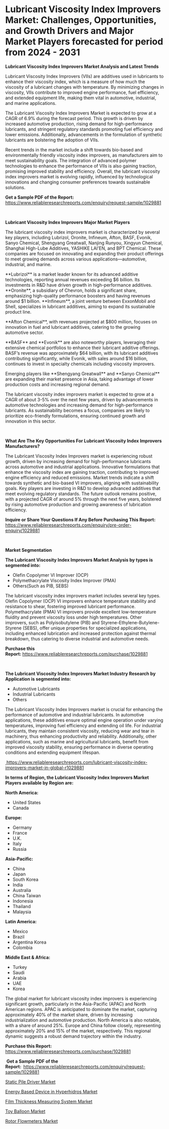 <p><h1>Lubricant Viscosity Index Improvers Market: Challenges, Opportunities, and Growth Drivers and Major Market Players forecasted for period from 2024 - 2031</h1></p><p><strong>Lubricant Viscosity Index Improvers Market Analysis and Latest Trends</strong></p>
<p><p>Lubricant Viscosity Index Improvers (VIIs) are additives used in lubricants to enhance their viscosity index, which is a measure of how much the viscosity of a lubricant changes with temperature. By minimizing changes in viscosity, VIIs contribute to improved engine performance, fuel efficiency, and extended equipment life, making them vital in automotive, industrial, and marine applications.</p><p>The Lubricant Viscosity Index Improvers Market is expected to grow at a CAGR of 6.9% during the forecast period. This growth is driven by increased automotive production, rising demand for high-performance lubricants, and stringent regulatory standards promoting fuel efficiency and lower emissions. Additionally, advancements in the formulation of synthetic lubricants are bolstering the adoption of VIIs.</p><p>Recent trends in the market include a shift towards bio-based and environmentally friendly viscosity index improvers, as manufacturers aim to meet sustainability goals. The integration of advanced polymer technologies to enhance the performance of VIIs is also gaining traction, promising improved stability and efficiency. Overall, the lubricant viscosity index improvers market is evolving rapidly, influenced by technological innovations and changing consumer preferences towards sustainable solutions.</p></p>
<p><strong>Get a Sample PDF of the Report:&nbsp;</strong> <a href="https://www.reliableresearchreports.com/enquiry/request-sample/1029881">https://www.reliableresearchreports.com/enquiry/request-sample/1029881</a></p>
<p>&nbsp;</p>
<p><strong>Lubricant Viscosity Index Improvers Major Market Players</strong></p>
<p><p>The lubricant viscosity index improvers market is characterized by several key players, including Lubrizol, Oronite, Infineum, Afton, BASF, Evonik, Sanyo Chemical, Shengyang Greatwall, Nanjing Runyou, Xingyun Chemical, Shanghai High-Lube Additives, YASHIKE LAI’EN, and BPT Chemical. These companies are focused on innovating and expanding their product offerings to meet growing demands across various applications—automotive, industrial, and marine.</p><p>**Lubrizol** is a market leader known for its advanced additive technologies, reporting annual revenues exceeding $6 billion. Its investments in R&D have driven growth in high-performance additives. **Oronite**, a subsidiary of Chevron, holds a significant share, emphasizing high-quality performance boosters and having revenues around $1 billion. **Infineum**, a joint venture between ExxonMobil and Shell, specializes in lubricant additives, aiming to expand its sustainable product line. </p><p>**Afton Chemical**, with revenues projected at $800 million, focuses on innovation in fuel and lubricant additives, catering to the growing automotive sector. </p><p>**BASF** and **Evonik** are also noteworthy players, leveraging their extensive chemical portfolios to enhance their lubricant additive offerings. BASF’s revenue was approximately $64 billion, with its lubricant additives contributing significantly, while Evonik, with sales around $16 billion, continues to invest in specialty chemicals including viscosity improvers.</p><p>Emerging players like **Shengyang Greatwall** and **Sanyo Chemical** are expanding their market presence in Asia, taking advantage of lower production costs and increasing regional demand. </p><p>The lubricant viscosity index improvers market is expected to grow at a CAGR of about 3-5% over the next few years, driven by advancements in automotive technologies and increasing demand for high-performance lubricants. As sustainability becomes a focus, companies are likely to prioritize eco-friendly formulations, ensuring continued growth and innovation in this sector.</p></p>
<p>&nbsp;</p>
<p><strong>What Are The Key Opportunities For Lubricant Viscosity Index Improvers Manufacturers?</strong></p>
<p><p>The Lubricant Viscosity Index Improvers market is experiencing robust growth, driven by increasing demand for high-performance lubricants across automotive and industrial applications. Innovative formulations that enhance the viscosity index are gaining traction, contributing to improved engine efficiency and reduced emissions. Market trends indicate a shift towards synthetic and bio-based VI improvers, aligning with sustainability goals. Key players are investing in R&D to develop advanced additives that meet evolving regulatory standards. The future outlook remains positive, with a projected CAGR of around 5% through the next five years, bolstered by rising automotive production and growing awareness of lubrication efficiency.</p></p>
<p><strong>Inquire or Share Your Questions If Any Before Purchasing This Report:</strong> <a href="https://www.reliableresearchreports.com/enquiry/pre-order-enquiry/1029881">https://www.reliableresearchreports.com/enquiry/pre-order-enquiry/1029881</a></p>
<p>&nbsp;</p>
<p><strong>Market Segmentation</strong></p>
<p><strong>The Lubricant Viscosity Index Improvers Market Analysis by types is segmented into:</strong></p>
<p><ul><li>Olefin Copolymer VI Improver (OCP)</li><li>Polymethacrylate Viscosity Index Improver (PMA)</li><li>Others(Such as PIB, SEBS)</li></ul></p>
<p><p>The lubricant viscosity index improvers market includes several key types. Olefin Copolymer (OCP) VI improvers enhance temperature stability and resistance to shear, fostering improved lubricant performance. Polymethacrylate (PMA) VI improvers provide excellent low-temperature fluidity and prevent viscosity loss under high temperatures. Other improvers, such as Polyisobutylene (PIB) and Styrene-Ethylene-Butylene-Styrene (SEBS), offer unique properties for specialized applications, including enhanced lubrication and increased protection against thermal breakdown, thus catering to diverse industrial and automotive needs.</p></p>
<p><strong>Purchase this Report:&nbsp;</strong><a href="https://www.reliableresearchreports.com/purchase/1029881">https://www.reliableresearchreports.com/purchase/1029881</a></p>
<p>&nbsp;</p>
<p><strong>The Lubricant Viscosity Index Improvers Market Industry Research by Application is segmented into:</strong></p>
<p><ul><li>Automotive Lubricants</li><li>Industrial Lubricants</li><li>Others</li></ul></p>
<p><p>The Lubricant Viscosity Index Improvers market is crucial for enhancing the performance of automotive and industrial lubricants. In automotive applications, these additives ensure optimal engine operation under varying temperatures, improving fuel efficiency and extending oil life. For industrial lubricants, they maintain consistent viscosity, reducing wear and tear in machinery, thus enhancing productivity and reliability. Additionally, other applications, such as marine and agricultural lubricants, benefit from improved viscosity stability, ensuring performance in diverse operating conditions and extending equipment lifespan.</p></p>
<p><a href="https://www.reliableresearchreports.com/lubricant-viscosity-index-improvers-market-in-global-r1029881">&nbsp;https://www.reliableresearchreports.com/lubricant-viscosity-index-improvers-market-in-global-r1029881</a></p>
<p><strong>In terms of Region, the Lubricant Viscosity Index Improvers Market Players available by Region are:</strong></p>
<p>
    <p> <strong> North America: </strong>
        <ul>
            <li>United States</li>
            <li>Canada</li>
        </ul>
        </p> 
    <p> <strong> Europe: </strong>
        <ul>
            <li>Germany</li>
            <li>France</li>
            <li>U.K.</li>
            <li>Italy</li>
            <li>Russia</li>
        </ul>
        </p> 
    <p> <strong> Asia-Pacific: </strong>
        <ul>
            <li>China</li>
            <li>Japan</li>
            <li>South Korea</li>
            <li>India</li>
            <li>Australia</li>
            <li>China Taiwan</li>
            <li>Indonesia</li>
            <li>Thailand</li>
            <li>Malaysia</li>
        </ul>
        </p> 
    <p> <strong> Latin America: </strong>
        <ul>
            <li>Mexico</li>
            <li>Brazil</li>
            <li>Argentina Korea</li>
            <li>Colombia</li>
        </ul>
        </p> 
    <p> <strong> Middle East & Africa: </strong>
        <ul>
            <li>Turkey</li>
            <li>Saudi</li>
            <li>Arabia</li>
            <li>UAE</li>
            <li>Korea</li>
        </ul>
    </p>
    </p>
<p><p>The global market for lubricant viscosity index improvers is experiencing significant growth, particularly in the Asia-Pacific (APAC) and North American regions. APAC is anticipated to dominate the market, capturing approximately 40% of the market share, driven by increasing industrialization and automotive production. North America is also notable, with a share of around 25%. Europe and China follow closely, representing approximately 20% and 15% of the market, respectively. This regional dynamic suggests a robust demand trajectory within the industry.</p></p>
<p><strong>Purchase this Report: </strong><a href="https://www.reliableresearchreports.com/purchase/1029881">https://www.reliableresearchreports.com/purchase/1029881</a></p>
<p>&nbsp;<strong>Get a Sample PDF of the Report:&nbsp;&nbsp;</strong><a href="https://www.reliableresearchreports.com/enquiry/request-sample/1029881">https://www.reliableresearchreports.com/enquiry/request-sample/1029881</a></p>
<p><strong></strong></p>
<p><p><a href="https://www.linkedin.com/pulse/static-pile-driver-market-overview-global-trends-future-prospects-gn38c?trackingId=9HLtaFASRyG7PbF2yK1jBQ%3D%3D">Static Pile Driver Market</a></p><p><a href="https://github.com/mahnoor2003/Market-Research-Report-List-6/blob/main/energy-based-device-in-hyperhidros-market.md">Energy Based Device in Hyperhidros Market</a></p><p><a href="https://github.com/BryceTownsendr/Market-Research-Report-List-6/blob/main/film-thickness-measuring-system-market.md">Film Thickness Measuring System Market</a></p><p><a href="https://www.linkedin.com/pulse/in-depth-analysis-global-toy-balloon-market-scope-its-rapid-1l2ce?trackingId=HTsE0kqJTx63Ti92xirR%2FQ%3D%3D">Toy Balloon Market</a></p><p><a href="https://issuu.com/reportprime-2/docs/rotor-flowmeters-market-size-2030.p_904b3942653a32">Rotor Flowmeters Market</a></p></p>